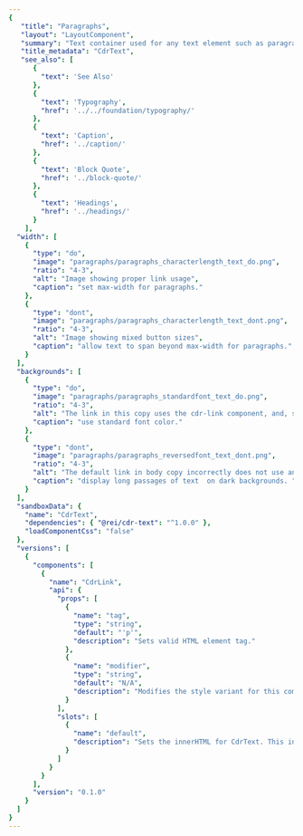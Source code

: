 ```yaml
---
{
   "title": "Paragraphs",
   "layout": "LayoutComponent",
   "summary": "Text container used for any text element such as paragraphs, headings, and lists. Establishes vertical spacing and optimizes the reading experience",
   "title_metadata": "CdrText",
   "see_also": [
      {
        "text": 'See Also'
      },
      {
        "text": 'Typography',
        "href": '../../foundation/typography/'
      },
      {
        "text": 'Caption',
        "href": '../caption/'
      },
      {
        "text": 'Block Quote',
        "href": '../block-quote/'
      },
      {
        "text": 'Headings',
        "href": '../headings/'
      }
    ],
  "width": [
    {
      "type": "do",
      "image": "paragraphs/paragraphs_characterlength_text_do.png",
      "ratio": "4-3",
      "alt": "Image showing proper link usage",
      "caption": "set max-width for paragraphs."
    },
    {
      "type": "dont",
      "image": "paragraphs/paragraphs_characterlength_text_dont.png",
      "ratio": "4-3",
      "alt": "Image showing mixed button sizes",
      "caption": "allow text to span beyond max-width for paragraphs."
    }
  ],
  "backgrounds": [
    {
      "type": "do",
      "image": "paragraphs/paragraphs_standardfont_text_do.png",
      "ratio": "4-3",
      "alt": "The link in this copy uses the cdr-link component, and, so correctly uses an underline",
      "caption": "use standard font color."
    },
    {
      "type": "dont",
      "image": "paragraphs/paragraphs_reversedfont_text_dont.png",
      "ratio": "4-3",
      "alt": "The default link in body copy incorrectly does not use an underline",
      "caption": "display long passages of text  on dark backgrounds. "
    }
  ],
  "sandboxData": {
    "name": "CdrText",
    "dependencies": { "@rei/cdr-text": "^1.0.0" },
    "loadComponentCss": "false"
  },
  "versions": [
    {
      "components": [
        {
          "name": "CdrLink",
          "api": {
            "props": [
              {
                "name": "tag",
                "type": "string",
                "default": "'p'",
                "description": "Sets valid HTML element tag."
              },
              {
                "name": "modifier",
                "type": "string",
                "default": "N/A",
                "description": "Modifies the style variant for this component. Possible values: {  body  }"
              }
            ],
            "slots": [
              {
                "name": "default",
                "description": "Sets the innerHTML for CdrText. This includes text and html markup."
              }
            ]
          }
        }
      ],
      "version": "0.1.0"
    }
  ]
}
---
```


<cdr-doc-tabs>
<template slot="Overview">
<cdr-doc-table-of-contents-shell>

## Default

Used as default font style for all text information. Also known as body-default in UI ToolKit.


<cdr-doc-example-code-pair :background-toggle="false" repository-href="/src/components/text" :sandbox-data="$page.frontmatter.sandboxData" >

```html
  <cdr-text>Pack everything you need with this handy checklist! We include the 10 essentials and more for comfort in the backcountry.</cdr-text>
```

</cdr-doc-example-code-pair>

## Body

Used for editorial content such as long-form articles like Expert Advice pages or editorial content on PDP pages.  Also known as body-editorial in UI ToolKit.


<cdr-doc-example-code-pair :background-toggle="false" repository-href="/src/components/text" :sandbox-data="$page.frontmatter.sandboxData">

```html
  <div>
    <cdr-text modifier="body">
      You don’t want to have to cut your day of skiing or snowboarding short because of tired legs. So before you gather your friends and family and purchase your lift tickets, it’s important to follow a workout plan that will get you fit for the slopes.
    </cdr-text>
    <cdr-text modifier="body">
      The following workout guide is designed to help you focus on the most essential aspects of fitness for completing a ski or snowboard trip: cardiovascular fitness, strength and balance. Remember, you should always start your ski day with a few easy warm-up runs, no matter how skilled you are.
    </cdr-text>
  </div>
```

</cdr-doc-example-code-pair>

## Accessibility

To ensure that usage of this component complies with accessibility guidelines:

- Text container does not exceed 634px or line length does not exceed more than 75 characters
- Minimize use of reversed-out body copy because it’s harder to read 
- When possible, use the first sentence as an introduction to the paragraph. With screen readers, users can listen to the first sentence and then jump to the next paragraph 
- Break long pages into shorter sections by organizing content into well-defined groups or chunks

<br/>

This component has compliance with following WebAIM’s accessibility guidelines:
- [WCAG SC 1.4.8: Visual presentation](https://www.w3.org/TR/WCAG20/#visual-audio-contrast-visual-presentation): Cedar Design System text component provides for spacing for: 
  - Within paragraphs, line spacing is at least 1.5 times font height
  - Between paragraphs, at least 1.5 times larger than the line spacing

<cdr-img class="cdr-doc-article-img" alt="paragraphs_spacing_graphic_example" :src="$withBase(`/paragraphs/paragraphs_spacing_graphic_example.png`)" />

</cdr-doc-table-of-contents-shell>
</template>

<template slot="Design Guidelines">
<cdr-doc-table-of-contents-shell>

## Use When

- Displaying articles for long-form content, such as Expert Advice articles or Co-op Journal entries
- Displaying member or legal messages, such as on PDP pages
- Displaying product descriptions
- Displaying customer reviews, such as on PDP pages

### Don’t Use When

- Displaying form inputs. Instead, use [Inputs](../input/)
- Displaying alert messages. Instead, use Alerts
- Listing product features. Instead, use [Lists](../lists/)

## Foundations

Roboto is used for paragraph text because it is easy to scan. It is primarily used for:
- Legal messages on PDP pages
- Shipping messages on PDP pages
- Customer reviews on PDP pages
- Class or event descriptions
- REI Adventure descriptions

Sentinel carries a stronger brand impression with other brand material, and is primarily used for:
- Editorial copy on PDP pages
- Long articles on Expert Advice or Co-op Journal pages

## Content

- Use adjacent text, a definition list, a glossary, or other method to supplement words that are ambiguous
- Abbreviations:
  - Follow [REI Copy Guidelines](http://pcempub.rei.com/content/asset-guides/en_us/site/brand-assets-guides/copy/master-brand-copy-guides.html) for dates, time, dimensions, measurements, electrical units, and geographic reference
  - Expand abbreviations by explaining the definition the first time it is used
  - Use the `<abbr>` element, or link to a definition or glossary
- For ease of reading, readability level should be about Grade 7. To test the body text, use the [Hemingway Editor](http://www.hemingwayapp.com/). For more information, view the [Help information](http://www.hemingwayapp.com/help.html)
- When possible, write the first sentence as an introduction to the paragraph. With screen readers, users can jump from paragraph to paragraph, listening to the first sentence or two before moving on to the next paragraph

## Behavior

- Max-width for paragraph containers is 634px or line length should not exceed 75 characters per line.
- Use standard (dark) font color on light background for article text

### Do / Don’t

<do-dont :examples="$page.frontmatter.width" />

<do-dont :examples="$page.frontmatter.backgrounds" />

## Resources

- Article: Which Are More Legible: [Serif or Sans Serif Typefaces?](http://alexpoole.info/blog/which-are-more-legible-serif-or-sans-serif-typefaces/)
- WebAIM Article: [Evaluating Cognitive Web Accessibility](https://webaim.org/articles/evaluatingcognitive/)

</cdr-doc-table-of-contents-shell>
</template>

<template slot="API">
<cdr-doc-table-of-contents-shell>

## Props

<cdr-doc-api type="prop" :api-data="$page.frontmatter.versions[0].components[0].api.props" />

## Slots

<cdr-doc-api type="slot" :api-data="$page.frontmatter.versions[0].components[0].api.slots" />

## Installation

Resources are available within the [CdrText package](https://www.npmjs.com/package/@rei/cdr-text)

- Component: `@rei/cdr-text`

<br />

To incorporate the required assets for a component, use the following steps:

### 1. Install using NPM 

Install the **CdrText** package using `npm` in your terminal:

_Terminal_

```bash
npm i -S @rei/cdr-text
```

### 2. Import Dependencies

_main.js_

```javascript
// import your required CSS.
import "@rei/cdr-assets/dist/cdr-core.css";
import "@rei/cdr-assets/dist/cdr-fonts.css";
```

### 3. Add Component to a Template

_local.vue_

```vue
<template>
  <cdr-text
    modifier="body"
  >
    For long-form content like expert advice articles or co-op journal entries.
  </cdr-text>
</template>

<script>
import { CdrText } from '@rei/cdr-text';
export default {
  ...
  components: {
     CdrText  
  }
}
</script>
```

## Usage

The **CdrText** component allows for styling any html element with available text styles. Visual style and semantic meaning are managed independently by providing: 

* Element to the `tag` prop 
* Style to the `modifier` prop

<br />

By default the **CdrText** component renders as a paragraph, this default paragraph is intended for most standard use cases.

```vue
  <cdr-text>
    This is a standard paragraph, intended for non long form copy usage.
  </cdr-text>
```

When rendering long form copy add the `body` modifier.

```vue
  <cdr-text modifier="body">
    This paragraph is intended for long form copy usage.  
  </cdr-text>
```

Define custom tags by applying a specific `cdr-text` style with modifiers to it.

```vue
  <cdr-text
    tag="span"
    modifier="body">
    This span now renders as a long form copy paragraph that displays inline.
  </cdr-text>
```

</cdr-doc-table-of-contents-shell>
</template>

<template slot="History">

## 1.0.0

- Enables a consistent visual paragraph style applied to any HTML element using the `tag` property
- By default, results in a generic `<p>` tag
- Visual style is applied with the `modifier` property and supports:
  - **Default**:  Used as default font style. It may be used for paragraphs, lists, or any basic information
  - **Body**: Intended for long-form articles like Expert Advice pages or editorial content on PDP pages

</template>
</cdr-doc-tabs>
